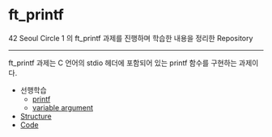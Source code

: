# ft_printf

42 Seoul Circle 1 의 ft_printf 과제를 진행하며 학습한 내용을 정리한 Repository

---

ft_printf 과제는 C 언어의 stdio 헤더에 포함되어 있는 printf 함수를 구현하는 과제이다.

- 선행학습
  - [printf](https://github.com/HyeonsikBae/42Seoul/blob/master/ft_printf/printf.md)
  - [variable argument](https://github.com/HyeonsikBae/42Seoul/blob/master/ft_printf/variable%20argument.md)
- [Structure](https://github.com/HyeonsikBae/42Seoul/blob/master/ft_printf/Structure.md)
- [Code](https://github.com/HyeonsikBae/42Seoul/blob/master/ft_printf/Code.md)

